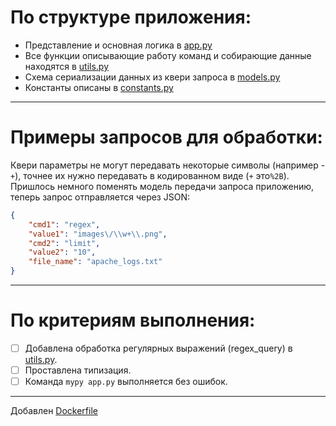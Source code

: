 # По структуре приложения:
* Представление и основная логика в [app.py](app.py)
* Все функции описывающие работу команд и собирающие данные находятся в [utils.py](utils.py)
* Схема сериализации данных из квери запроса в [models.py](models.py)
* Константы описаны в [constants.py](constants.py)

___
# Примеры запросов для обработки:

Квери параметры не могут передавать некоторые символы (например - `+`), точнее их нужно передавать в кодированном виде (`+` это`%2B`). Пришлось немного поменять модель передачи запроса приложению, теперь запрос отправляется через JSON:
```json
{
    "cmd1": "regex",
    "value1": "images\/\\w+\\.png",
    "cmd2": "limit",
    "value2": "10",
    "file_name": "apache_logs.txt"
}
```

___
# По критериям выполнения:
- [ ]  Добавлена обработка регулярных выражений (regex_query) в [utils.py](utils.py).
- [ ]  Проставлена типизация.
- [ ]  Команда `mypy app.py` выполняется без ошибок.
___
Добавлен [Dockerfile](./Dockerfile)